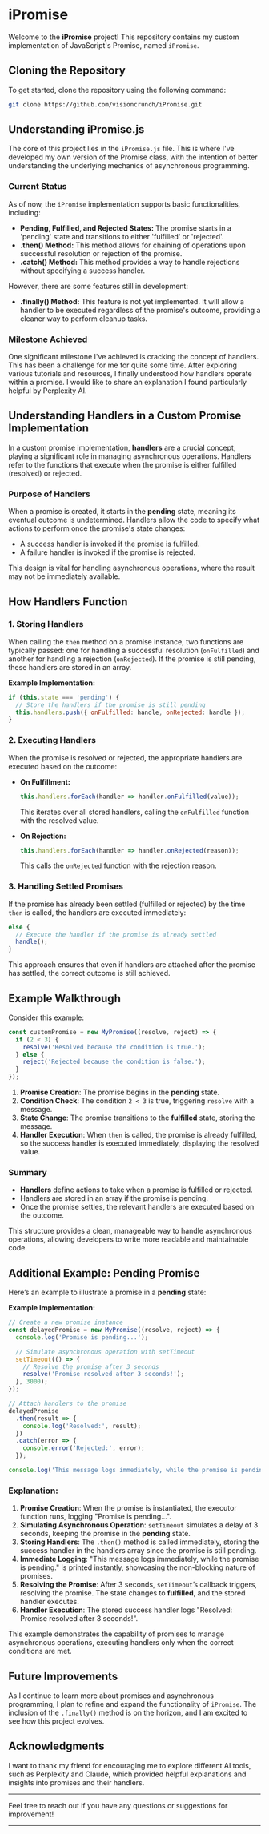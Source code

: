# iPromise

Welcome to the **iPromise** project! This repository contains my custom implementation of JavaScript's Promise, named `iPromise`. 

## Cloning the Repository

To get started, clone the repository using the following command:

```bash
git clone https://github.com/visioncrunch/iPromise.git
```

## Understanding iPromise.js

The core of this project lies in the `iPromise.js` file. This is where I've developed my own version of the Promise class, with the intention of better understanding the underlying mechanics of asynchronous programming.

### Current Status

As of now, the `iPromise` implementation supports basic functionalities, including:

- **Pending, Fulfilled, and Rejected States:** The promise starts in a 'pending' state and transitions to either 'fulfilled' or 'rejected'.
- **.then() Method:** This method allows for chaining of operations upon successful resolution or rejection of the promise.
- **.catch() Method:** This method provides a way to handle rejections without specifying a success handler.

However, there are some features still in development:

- **.finally() Method:** This feature is not yet implemented. It will allow a handler to be executed regardless of the promise's outcome, providing a cleaner way to perform cleanup tasks.

### Milestone Achieved

One significant milestone I've achieved is cracking the concept of handlers. This has been a challenge for me for quite some time. After exploring various tutorials and resources, I finally understood how handlers operate within a promise. I would like to share an explanation I found particularly helpful by Perplexity AI.

## Understanding Handlers in a Custom Promise Implementation

In a custom promise implementation, **handlers** are a crucial concept, playing a significant role in managing asynchronous operations. Handlers refer to the functions that execute when the promise is either fulfilled (resolved) or rejected.

### Purpose of Handlers

When a promise is created, it starts in the **pending** state, meaning its eventual outcome is undetermined. Handlers allow the code to specify what actions to perform once the promise's state changes:

- A success handler is invoked if the promise is fulfilled.
- A failure handler is invoked if the promise is rejected.

This design is vital for handling asynchronous operations, where the result may not be immediately available.

## How Handlers Function

### 1. Storing Handlers

When calling the `then` method on a promise instance, two functions are typically passed: one for handling a successful resolution (`onFulfilled`) and another for handling a rejection (`onRejected`). If the promise is still pending, these handlers are stored in an array.

**Example Implementation:**
```javascript
if (this.state === 'pending') {
  // Store the handlers if the promise is still pending
  this.handlers.push({ onFulfilled: handle, onRejected: handle });
}
```

### 2. Executing Handlers

When the promise is resolved or rejected, the appropriate handlers are executed based on the outcome:

- **On Fulfillment:**
  ```javascript
  this.handlers.forEach(handler => handler.onFulfilled(value));
  ```
  This iterates over all stored handlers, calling the `onFulfilled` function with the resolved value.

- **On Rejection:**
  ```javascript
  this.handlers.forEach(handler => handler.onRejected(reason));
  ```
  This calls the `onRejected` function with the rejection reason.

### 3. Handling Settled Promises

If the promise has already been settled (fulfilled or rejected) by the time `then` is called, the handlers are executed immediately:

```javascript
else {
  // Execute the handler if the promise is already settled
  handle();
}
```

This approach ensures that even if handlers are attached after the promise has settled, the correct outcome is still achieved.

## Example Walkthrough

Consider this example:

```javascript
const customPromise = new MyPromise((resolve, reject) => {
  if (2 < 3) {
    resolve('Resolved because the condition is true.');
  } else {
    reject('Rejected because the condition is false.');
  }
});
```

1. **Promise Creation**: The promise begins in the **pending** state.
2. **Condition Check**: The condition `2 < 3` is true, triggering `resolve` with a message.
3. **State Change**: The promise transitions to the **fulfilled** state, storing the message.
4. **Handler Execution**: When `then` is called, the promise is already fulfilled, so the success handler is executed immediately, displaying the resolved value.

### Summary

- **Handlers** define actions to take when a promise is fulfilled or rejected.
- Handlers are stored in an array if the promise is pending.
- Once the promise settles, the relevant handlers are executed based on the outcome.

This structure provides a clean, manageable way to handle asynchronous operations, allowing developers to write more readable and maintainable code.

## Additional Example: Pending Promise

Here’s an example to illustrate a promise in a **pending** state:

**Example Implementation:**
```javascript
// Create a new promise instance
const delayedPromise = new MyPromise((resolve, reject) => {
  console.log('Promise is pending...');

  // Simulate asynchronous operation with setTimeout
  setTimeout(() => {
    // Resolve the promise after 3 seconds
    resolve('Promise resolved after 3 seconds!');
  }, 3000);
});

// Attach handlers to the promise
delayedPromise
  .then(result => {
    console.log('Resolved:', result);
  })
  .catch(error => {
    console.error('Rejected:', error);
  });

console.log('This message logs immediately, while the promise is pending.');
```

### Explanation:

1. **Promise Creation**: When the promise is instantiated, the executor function runs, logging "Promise is pending...".
2. **Simulating Asynchronous Operation**: `setTimeout` simulates a delay of 3 seconds, keeping the promise in the **pending** state.
3. **Storing Handlers**: The `.then()` method is called immediately, storing the success handler in the handlers array since the promise is still pending.
4. **Immediate Logging**: "This message logs immediately, while the promise is pending." is printed instantly, showcasing the non-blocking nature of promises.
5. **Resolving the Promise**: After 3 seconds, `setTimeout`’s callback triggers, resolving the promise. The state changes to **fulfilled**, and the stored handler executes.
6. **Handler Execution**: The stored success handler logs "Resolved: Promise resolved after 3 seconds!".

This example demonstrates the capability of promises to manage asynchronous operations, executing handlers only when the correct conditions are met.

## Future Improvements

As I continue to learn more about promises and asynchronous programming, I plan to refine and expand the functionality of `iPromise`. The inclusion of the `.finally()` method is on the horizon, and I am excited to see how this project evolves.

## Acknowledgments

I want to thank my friend for encouraging me to explore different AI tools, such as Perplexity and Claude, which provided helpful explanations and insights into promises and their handlers.

---

Feel free to reach out if you have any questions or suggestions for improvement!

---
